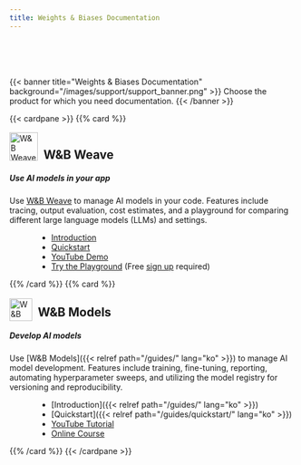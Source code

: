 ```yaml
---
title: Weights & Biases Documentation
---
```


<div style="padding-top:50px;">&nbsp;</div>
<div style="max-width:1200px; margin: 0 auto">
{{< banner title="Weights & Biases Documentation" background="/images/support/support_banner.png" >}}
Choose the product for which you need documentation.
{{< /banner >}}

{{< cardpane >}}
{{% card %}}<div onclick="window.location.href='https://weave-docs.wandb.ai'" style="cursor: pointer;">

<div className="card-banner-icon" style="float:left;margin-right:10px !important; margin-top: -12px !important">
<img src="/img/weave-logo.svg" alt="W&B Weave logo" width="50" height="50"/>
</div>
<h2>W&B Weave</h2>

##### Use AI models in your app

Use [W&B Weave](https://weave-docs.wandb.ai/) to manage AI models in your code. Features include tracing, output evaluation, cost estimates, and a playground for comparing different large language models (LLMs) and settings.

- [Introduction](https://weave-docs.wandb.ai/)
- [Quickstart](https://weave-docs.wandb.ai/quickstart)
- [YouTube Demo](https://www.youtube.com/watch?v=IQcGGNLN3zo)
- [Try the Playground](https://wandb.ai/wandb/weave-playground/weave/playground) (Free [sign up](https://wandb.ai/signup) required)

</div>{{% /card %}}
{{% card %}}<div onclick="window.location.href='/guides'" style="cursor: pointer;">

<div className="card-banner-icon" style="float:left;margin-right:10px !important; margin-top: -12px !important">
<img src="/img/wandb-gold.svg" alt="W&B Models logo" width="40" height="40"/>
</div>
<h2>W&B Models</h2>

##### Develop AI models

Use [W&B Models]({{< relref path="/guides/" lang="ko" >}}) to manage AI model development. Features include training, fine-tuning, reporting, automating hyperparameter sweeps, and utilizing the model registry for versioning and reproducibility.

- [Introduction]({{< relref path="/guides/" lang="ko" >}})
- [Quickstart]({{< relref path="/guides/quickstart/" lang="ko" >}})
- [YouTube Tutorial](https://www.youtube.com/watch?v=tHAFujRhZLA)
- [Online Course](https://wandb.ai/site/courses/101/)

</div>{{% /card %}}
{{< /cardpane >}}

<!-- End max-width constraing -->
</div>
<!-- HTML override just for landing page -->
<style>
.td-card-group { margin: 0 auto }
p { overflow: hidden; display: block; }
ul { margin-left: 50px; }
</style>